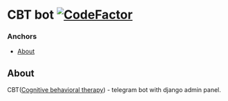 # CBT bot [![CodeFactor](https://www.codefactor.io/repository/github/seal-pavel/cbt_bot/badge)](https://www.codefactor.io/repository/github/seal-pavel/cbt_bot)

### Anchors

- [About](#About)

## About

CBT([Cognitive behavioral therapy](https://en.wikipedia.org/wiki/Cognitive_behavioral_therapy)) - telegram bot with
django admin panel.
